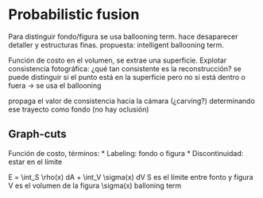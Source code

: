 Probabilistic fusion
===

Para distinguir fondo/figura se usa ballooning term.
hace desaparecer detaller y estructuras finas.
propuesta: intelligent ballooning term.

Función de costo en el volumen, se extrae una superficie.
Explotar consistencia fotográfica: ¿qué tan consistente es la reconstrucción?
se puede distinguir si el punto está en la superficie pero no si está dentro o fuera -> se usa el ballooning

propaga el valor de consistencia hacia la cámara (¿carving?) determinando ese trayecto como fondo (no hay oclusión)

## Graph-cuts
Función de costo, términos:
	* Labeling: fondo o figura
	* Discontinuidad: estar en el límite

E = \int_S \rho(x) dA + \int_V \sigma(x) dV
S es el límite entre fonto y figura
V es el volumen de la figura
\sigma(x) balloning term
